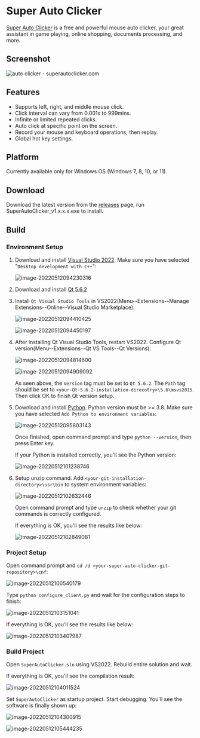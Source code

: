 # Super Auto Clicker

[Super Auto Clicker](https://superautoclicker.com/) is a free and powerful mouse auto clicker, your great assistant in game playing, online shopping, documents processing, and more. 



## Screenshot

![auto clicker - superautoclicker.com](https://superautoclicker.com/assets/img/hero/superautoclicker.com.png)



## Features

- Supports left, right, and middle mouse click. 
- Click interval can vary from 0.001s to 999mins.
- Infinite or limited repeated clicks.
- Auto click at specific point on the screen.
- Record your mouse and keyboard operations, then replay.
- Global hot key settings.



## Platform

Currently available only for Windows OS (Windows 7, 8, 10, or 11).



## Download

Download the latest version from the [releases](https://github.com/simonstek/SuperAutoClicker/releases) page, run SuperAutoClicker_v1.x.x.x.exe to install.



## Build

### Environment Setup

1. Download and install [Visual Studio 2022](https://visualstudio.microsoft.com/vs/). Make sure you have selected "`Desktop development with C++`":

   ![image-20220512094230316](doc/readme/img/README/image-20220512094230316.png)

   

2. Download and install [Qt 5.6.2](https://download.qt.io/new_archive/qt/5.6/5.6.2/qt-opensource-windows-x86-msvc2015-5.6.2.exe)

   

3. Install `Qt Visual Studio Tools` in VS2022(Menu--Extensions--Manage Extensions--Online--Visual Studio Marketplace):

   ![image-20220512094410425](doc/readme/img/README/image-20220512094410425.png)

   ![image-20220512094450197](doc/readme/img/README/image-20220512094450197.png)

   

4. After installing Qt Visual Studio Tools, restart VS2022. Configure Qt version(Menu--Extensions--Qt VS Tools--Qt Versions):

   ![image-20220512094814600](doc/readme/img/README/image-20220512094814600.png)

   ![image-20220512094909092](doc/readme/img/README/image-20220512094909092.png)

   As seen above, the `Version` tag must be set to `Qt 5.6.2`. The `Path` tag should be set to  `<your-Qt-5.6.2-installation-direcotry>\5.6\msvs2015`. Then click OK to finish Qt version setup.

   

5. Download and install [Python](https://www.python.org/downloads/). Python version must be >= 3.8. Make sure you have selected `Add Python to environment variables`:

   ![image-20220512095803143](doc/readme/img/README/image-20220512095803143.png)
   

   Once finished, open command prompt and type `python --version`, then press Enter key.

   If your Python is installed correctly, you'll see the Python version:

   ![image-20220512101238746](doc/readme/img/README/image-20220512101238746.png)

   

6. Setup unzip command. Add `<your-git-installation-directory>\usr\bin` to system environment variables:

   ![image-20220512102632446](doc/readme/img/README/image-20220512102632446.png)


   Open command prompt and type `unzip` to check whether your git commands is correctly configured.

   If everything is OK, you'll see the results like below:

   ![image-20220512102849081](doc/readme/img/README/image-20220512102849081.png)



### Project Setup

Open command prompt and `cd /d <your-super-auto-clicker-git-repository>\cnf`:

![image-20220512100540179](doc/readme/img/README/image-20220512100540179.png)

 

Type `python configure_client.py` and wait for the configuration steps to finish:

![image-20220512103151041](doc/readme/img/README/image-20220512103151041.png)



If everything is OK, you'll see the results like below:

![image-20220512103407987](doc/readme/img/README/image-20220512103407987.png)





### Build Project

Open `SuperAutoClicker.sln` using VS2022. Rebuild entire solution and wait.

If everything is OK, you'll see the compilation result:

![image-20220512104011524](doc/readme/img/README/image-20220512104011524.png)

Set `SuperAutoClicker` as startup project. Start debugging. You'll see the software is finally shown up:



![image-20220512104300915](doc/readme/img/README/image-20220512104132663.png)



![image-20220512105444235](doc/readme/img/README/image-20220512105444235.png)
